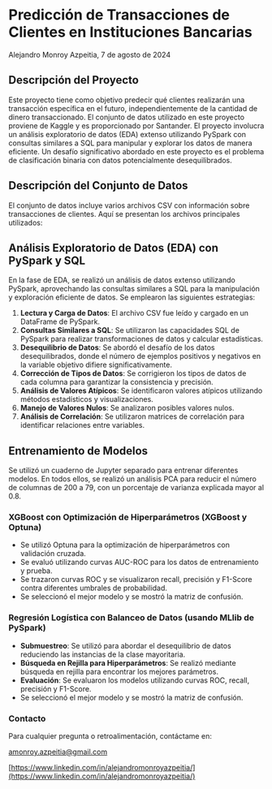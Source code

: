 # Predicción de Transacciones de Clientes en Instituciones Bancarias

Alejandro Monroy Azpeitia, 7 de agosto de 2024

## Descripción del Proyecto
Este proyecto tiene como objetivo predecir qué clientes realizarán una transacción específica en el futuro, independientemente de la cantidad de dinero transaccionado. El conjunto de datos utilizado en este proyecto proviene de Kaggle y es proporcionado por Santander. El proyecto involucra un análisis exploratorio de datos (EDA) extenso utilizando PySpark con consultas similares a SQL para manipular y explorar los datos de manera eficiente. Un desafío significativo abordado en este proyecto es el problema de clasificación binaria con datos potencialmente desequilibrados.

## Descripción del Conjunto de Datos
El conjunto de datos incluye varios archivos CSV con información sobre transacciones de clientes. Aquí se presentan los archivos principales utilizados:

## Análisis Exploratorio de Datos (EDA) con PySpark y SQL
En la fase de EDA, se realizó un análisis de datos extenso utilizando PySpark, aprovechando las consultas similares a SQL para la manipulación y exploración eficiente de datos. Se emplearon las siguientes estrategias:

1. **Lectura y Carga de Datos**: El archivo CSV fue leído y cargado en un DataFrame de PySpark.
2. **Consultas Similares a SQL**: Se utilizaron las capacidades SQL de PySpark para realizar transformaciones de datos y calcular estadísticas.
3. **Desequilibrio de Datos**: Se abordó el desafío de los datos desequilibrados, donde el número de ejemplos positivos y negativos en la variable objetivo difiere significativamente.
4. **Corrección de Tipos de Datos**: Se corrigieron los tipos de datos de cada columna para garantizar la consistencia y precisión.
5. **Análisis de Valores Atípicos**: Se identificaron valores atípicos utilizando métodos estadísticos y visualizaciones.
6. **Manejo de Valores Nulos**: Se analizaron posibles valores nulos.
7. **Análisis de Correlación**: Se utilizaron matrices de correlación para identificar relaciones entre variables.

## Entrenamiento de Modelos
Se utilizó un cuaderno de Jupyter separado para entrenar diferentes modelos. En todos ellos, se realizó un análisis PCA para reducir el número de columnas de 200 a 79, con un porcentaje de varianza explicada mayor al 0.8.

### XGBoost con Optimización de Hiperparámetros (XGBoost y Optuna)
- Se utilizó Optuna para la optimización de hiperparámetros con validación cruzada.
- Se evaluó utilizando curvas AUC-ROC para los datos de entrenamiento y prueba.
- Se trazaron curvas ROC y se visualizaron recall, precisión y F1-Score contra diferentes umbrales de probabilidad.
- Se seleccionó el mejor modelo y se mostró la matriz de confusión.

### Regresión Logística con Balanceo de Datos (usando MLlib de PySpark)
- **Submuestreo**: Se utilizó para abordar el desequilibrio de datos reduciendo las instancias de la clase mayoritaria.
- **Búsqueda en Rejilla para Hiperparámetros**: Se realizó mediante búsqueda en rejilla para encontrar los mejores parámetros.
- **Evaluación**: Se evaluaron los modelos utilizando curvas ROC, recall, precisión y F1-Score.
- Se seleccionó el mejor modelo y se mostró la matriz de confusión.

### Contacto
Para cualquier pregunta o retroalimentación, contáctame en:

amonroy.azpeitia@gmail.com

[https://www.linkedin.com/in/alejandromonroyazpeitia/](https://www.linkedin.com/in/alejandromonroyazpeitia/)
